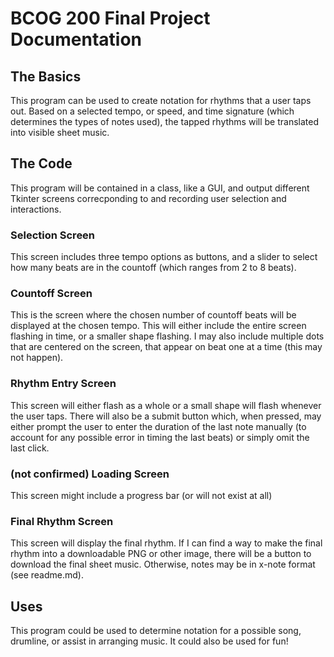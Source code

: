# BCOG 200 Final Project Documentation
## The Basics
This program can be used to create notation for rhythms that a user taps out. Based on a selected tempo, or speed, and time signature (which determines the types of notes used), the tapped rhythms will be translated into visible sheet music.
## The Code
This program will be contained in a class, like a GUI, and output different Tkinter screens correcponding to and recording user selection and interactions.
### Selection Screen
This screen includes three tempo options as buttons, and a slider to select how many beats are in the countoff (which ranges from 2 to 8 beats).
### Countoff Screen
This is the screen where the chosen number of countoff beats will be displayed at the chosen tempo. This will either include the entire screen flashing in time, or a smaller shape flashing. I may also include multiple dots that are centered on the screen, that appear on beat one at a time (this may not happen).
### Rhythm Entry Screen
This screen will either flash as a whole or a small shape will flash whenever the user taps. There will also be a submit button which, when pressed, may either prompt the user to enter the duration of the last note manually (to account for any possible error in timing the last beats) or simply omit the last click.
### (not confirmed) Loading Screen
This screen might include a progress bar (or will not exist at all)
### Final Rhythm Screen
This screen will display the final rhythm. If I can find a way to make the final rhythm into a downloadable PNG or other image, there will be a button to download the final sheet music. Otherwise, notes may be in x-note format (see readme.md).
## Uses
This program could be used to determine notation for a possible song, drumline, or assist in arranging music. It could also be used for fun!